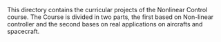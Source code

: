 This directory contains the curricular projects of the Nonlinear Control course. The Course is divided in two parts, the first based on Non-linear controller and the second bases on real applications on aircrafts and spacecraft.
